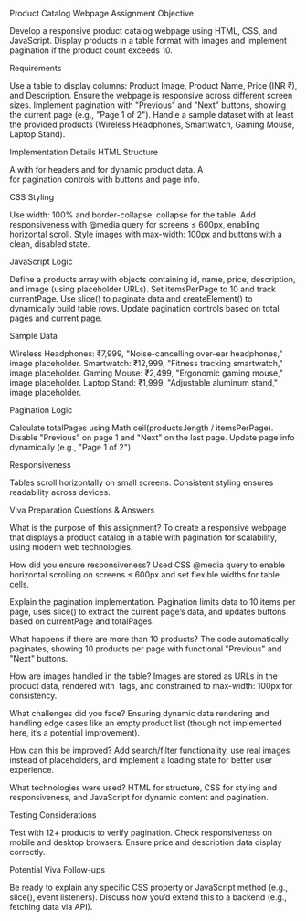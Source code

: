 Product Catalog Webpage Assignment
Objective

Develop a responsive product catalog webpage using HTML, CSS, and JavaScript.
Display products in a table format with images and implement pagination if the product count exceeds 10.

Requirements

Use a table to display columns: Product Image, Product Name, Price (INR ₹), and Description.
Ensure the webpage is responsive across different screen sizes.
Implement pagination with "Previous" and "Next" buttons, showing the current page (e.g., "Page 1 of 2").
Handle a sample dataset with at least the provided products (Wireless Headphones, Smartwatch, Gaming Mouse, Laptop Stand).

Implementation Details
HTML Structure

A <table> with <thead> for headers and <tbody> for dynamic product data.
A <div> for pagination controls with buttons and page info.

CSS Styling

Use width: 100% and border-collapse: collapse for the table.
Add responsiveness with @media query for screens ≤ 600px, enabling horizontal scroll.
Style images with max-width: 100px and buttons with a clean, disabled state.

JavaScript Logic

Define a products array with objects containing id, name, price, description, and image (using placeholder URLs).
Set itemsPerPage to 10 and track currentPage.
Use slice() to paginate data and createElement() to dynamically build table rows.
Update pagination controls based on total pages and current page.

Sample Data

Wireless Headphones: ₹7,999, "Noise-cancelling over-ear headphones," image placeholder.
Smartwatch: ₹12,999, "Fitness tracking smartwatch," image placeholder.
Gaming Mouse: ₹2,499, "Ergonomic gaming mouse," image placeholder.
Laptop Stand: ₹1,999, "Adjustable aluminum stand," image placeholder.

Pagination Logic

Calculate totalPages using Math.ceil(products.length / itemsPerPage).
Disable "Previous" on page 1 and "Next" on the last page.
Update page info dynamically (e.g., "Page 1 of 2").

Responsiveness

Tables scroll horizontally on small screens.
Consistent styling ensures readability across devices.

Viva Preparation Questions & Answers

What is the purpose of this assignment?
To create a responsive webpage that displays a product catalog in a table with pagination for scalability, using modern web technologies.


How did you ensure responsiveness?
Used CSS @media query to enable horizontal scrolling on screens ≤ 600px and set flexible widths for table cells.


Explain the pagination implementation.
Pagination limits data to 10 items per page, uses slice() to extract the current page’s data, and updates buttons based on currentPage and totalPages.


What happens if there are more than 10 products?
The code automatically paginates, showing 10 products per page with functional "Previous" and "Next" buttons.


How are images handled in the table?
Images are stored as URLs in the product data, rendered with <img> tags, and constrained to max-width: 100px for consistency.


What challenges did you face?
Ensuring dynamic data rendering and handling edge cases like an empty product list (though not implemented here, it’s a potential improvement).


How can this be improved?
Add search/filter functionality, use real images instead of placeholders, and implement a loading state for better user experience.


What technologies were used?
HTML for structure, CSS for styling and responsiveness, and JavaScript for dynamic content and pagination.



Testing Considerations

Test with 12+ products to verify pagination.
Check responsiveness on mobile and desktop browsers.
Ensure price and description data display correctly.

Potential Viva Follow-ups

Be ready to explain any specific CSS property or JavaScript method (e.g., slice(), event listeners).
Discuss how you’d extend this to a backend (e.g., fetching data via API).

